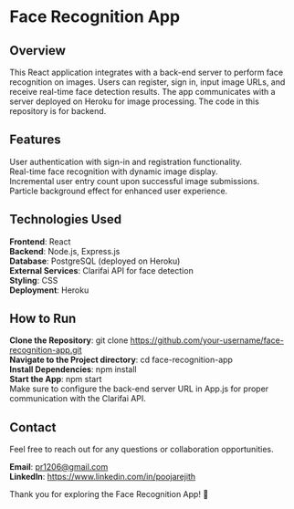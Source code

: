 # Face Recognition App
## Overview
This React application integrates with a back-end server to perform face recognition on images. Users can register, sign in, input image URLs, and receive real-time face detection results. The app communicates with a server deployed on Heroku for image processing. The code in this repository is for backend.

## Features
User authentication with sign-in and registration functionality. \
Real-time face recognition with dynamic image display. \
Incremental user entry count upon successful image submissions. \
Particle background effect for enhanced user experience.

## Technologies Used
<b>Frontend</b>: React \
<b>Backend</b>: Node.js, Express.js \
<b>Database</b>: PostgreSQL (deployed on Heroku) \
<b>External Services</b>: Clarifai API for face detection \
<b>Styling</b>: CSS \
<b>Deployment</b>: Heroku

## How to Run
<b>Clone the Repository</b>: git clone https://github.com/your-username/face-recognition-app.git \
<b>Navigate to the Project directory</b>: cd face-recognition-app \
<b>Install Dependencies</b>: npm install \
<b>Start the App</b>: npm start \
Make sure to configure the back-end server URL in App.js for proper communication with the Clarifai API.

## Contact
Feel free to reach out for any questions or collaboration opportunities.

<b>Email</b>: pr1206@gmail.com \
<b>LinkedIn</b>: https://www.linkedin.com/in/poojarejith

Thank you for exploring the Face Recognition App! 🌟
